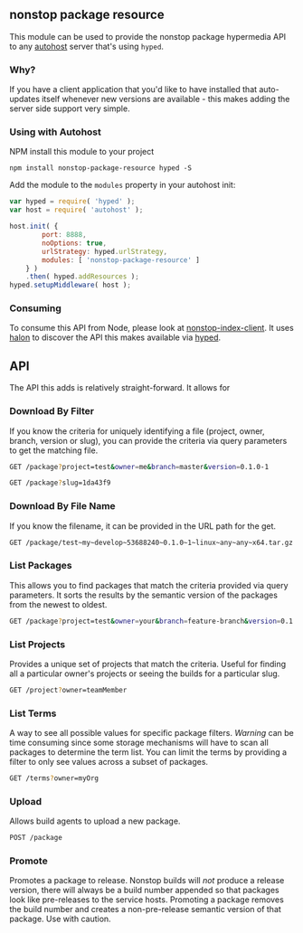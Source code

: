 ## nonstop package resource
This module can be used to provide the nonstop package hypermedia API to any [autohost](https://github.com/LeanKit-Labs/autohost) server that's using `hyped`.

### Why?
If you have a client application that you'd like to have installed that auto-updates itself whenever new versions are available - this makes adding the server side support very simple.

### Using with Autohost
NPM install this module to your project

	npm install nonstop-package-resource hyped -S

Add the module to the `modules` property in your autohost init:

```javascript
var hyped = require( 'hyped' );
var host = require( 'autohost' );

host.init( {
		port: 8888,
		noOptions: true,
		urlStrategy: hyped.urlStrategy,
		modules: [ 'nonstop-package-resource' ]
	} )
	.then( hyped.addResources );
hyped.setupMiddleware( host );
```

### Consuming
To consume this API from Node, please look at [nonstop-index-client](https://github.com/LeanKit-Labs/nonstop-index-client). It uses [halon](https://github.com/LeanKit-Labs/halon) to discover the API this makes available via [hyped](https://github.com/LeanKit-Labs/hyped).

## API
The API this adds is relatively straight-forward. It allows for

### Download By Filter
If you know the criteria for uniquely identifying a file (project, owner, branch, version or slug), you can provide the criteria via query parameters to get the matching file.

```bash
GET /package?project=test&owner=me&branch=master&version=0.1.0-1

GET /package?slug=1da43f9
```

### Download By File Name
If you know the filename, it can be provided in the URL path for the get.

```bash
GET /package/test~my~develop~53688240~0.1.0~1~linux~any~any~x64.tar.gz
```

### List Packages
This allows you to find packages that match the criteria provided via query parameters. It sorts the results by the semantic version of the packages from the newest to oldest.

```bash
GET /package?project=test&owner=your&branch=feature-branch&version=0.1.0-1
```

### List Projects
Provides a unique set of projects that match the criteria. Useful for finding all a particular owner's projects or seeing the builds for a particular slug.

```bash
GET /project?owner=teamMember
```

### List Terms
A way to see all possible values for specific package filters. *Warning* can be time consuming since some storage mechanisms will have to scan all packages to determine the term list. You can limit the terms by providing a filter to only see values across a subset of packages.

```bash
GET /terms?owner=myOrg
```

### Upload
Allows build agents to upload a new package.

```bash
POST /package
```

### Promote
Promotes a package to release. Nonstop builds will _not_ produce a release version, there will always be a build number appended so that packages look like pre-releases to the service hosts. Promoting a package removes the build number and creates a non-pre-release semantic version of that package. Use with caution.

